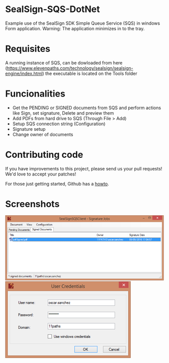 # SealSign-SQS-DotNet

Example use of the SealSign SDK Simple Queue Service (SQS) in windows Form application.
Warning: The application minimizes in to the tray.

# Requisites

A running instance of SQS, can be dowloaded from here (https://www.elevenpaths.com/technology/sealsign/sealsign-engine/index.html) the executable is located on the Tools folder

# Funcionalities

 * Get the PENDING or SIGNED documents from SQS and perform actions like Sign, set signature, Delete and preview them
 * Add PDFs from hard drive to SQS (Through File > Add)
 * Setup SQS connection string (Configuration)
 * Signature setup
 * Change owner of documents

# Contributing code

If you have improvements to this project, please send us your pull requests! We'd love to accept your patches!

For those just getting started, Github has a [howto](https://help.github.com/articles/using-pull-requests/).

# Screenshots

![Signed documents](/images/signedDocuments.png?raw=true "Signed documents")
![Settings](/images/settings.png?raw=true "Settings")
